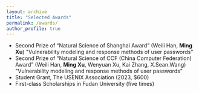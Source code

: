 ```yaml
---
layout: archive
title: "Selected Awards"
permalink: /awards/
author_profile: true
---
```


- Second Prize of “Natural Science of Shanghai Award” (Weili Han, **Ming Xu**) "Vulnerability modeling and response methods of user passwords"
- Second Prize of “Natural Science of CCF (China Computer Federation) Award” (Weili Han, **Ming Xu**, Wenyuan Xu, Kai Zhang,
X.Sean.Wang) "Vulnerability modeling and response methods of user passwords"
- Student Grant, The USENIX Association (2023, $600) 
- First-class Scholarships in Fudan University (five times)
